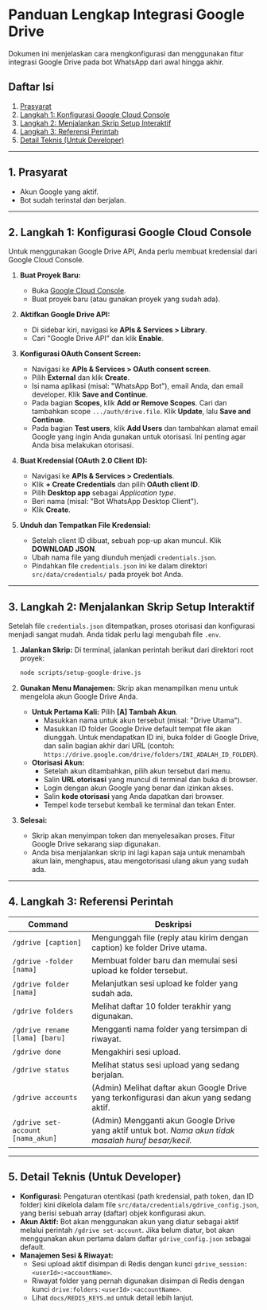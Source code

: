 # Panduan Lengkap Integrasi Google Drive

Dokumen ini menjelaskan cara mengkonfigurasi dan menggunakan fitur integrasi Google Drive pada bot WhatsApp dari awal hingga akhir.

## Daftar Isi
1.  [Prasyarat](#1-prasyarat)
2.  [Langkah 1: Konfigurasi Google Cloud Console](#2-langkah-1-konfigurasi-google-cloud-console)
3.  [Langkah 2: Menjalankan Skrip Setup Interaktif](#3-langkah-2-menjalankan-skrip-setup-interaktif)
4.  [Langkah 3: Referensi Perintah](#4-langkah-3-referensi-perintah)
5.  [Detail Teknis (Untuk Developer)](#5-detail-teknis-untuk-developer)

---

## 1. Prasyarat

-   Akun Google yang aktif.
-   Bot sudah terinstal dan berjalan.

---

## 2. Langkah 1: Konfigurasi Google Cloud Console

Untuk menggunakan Google Drive API, Anda perlu membuat kredensial dari Google Cloud Console.

1.  **Buat Proyek Baru:**
    -   Buka [Google Cloud Console](https://console.cloud.google.com/).
    -   Buat proyek baru (atau gunakan proyek yang sudah ada).

2.  **Aktifkan Google Drive API:**
    -   Di sidebar kiri, navigasi ke **APIs & Services > Library**.
    -   Cari "Google Drive API" dan klik **Enable**.

3.  **Konfigurasi OAuth Consent Screen:**
    -   Navigasi ke **APIs & Services > OAuth consent screen**.
    -   Pilih **External** dan klik **Create**.
    -   Isi nama aplikasi (misal: "WhatsApp Bot"), email Anda, dan email developer. Klik **Save and Continue**.
    -   Pada bagian **Scopes**, klik **Add or Remove Scopes**. Cari dan tambahkan scope `.../auth/drive.file`. Klik **Update**, lalu **Save and Continue**.
    -   Pada bagian **Test users**, klik **Add Users** dan tambahkan alamat email Google yang ingin Anda gunakan untuk otorisasi. Ini penting agar Anda bisa melakukan otorisasi.

4.  **Buat Kredensial (OAuth 2.0 Client ID):**
    -   Navigasi ke **APIs & Services > Credentials**.
    -   Klik **+ Create Credentials** dan pilih **OAuth client ID**.
    -   Pilih **Desktop app** sebagai *Application type*.
    -   Beri nama (misal: "Bot WhatsApp Desktop Client").
    -   Klik **Create**.

5.  **Unduh dan Tempatkan File Kredensial:**
    -   Setelah client ID dibuat, sebuah pop-up akan muncul. Klik **DOWNLOAD JSON**.
    -   Ubah nama file yang diunduh menjadi `credentials.json`.
    -   Pindahkan file `credentials.json` ini ke dalam direktori `src/data/credentials/` pada proyek bot Anda.

---

## 3. Langkah 2: Menjalankan Skrip Setup Interaktif

Setelah file `credentials.json` ditempatkan, proses otorisasi dan konfigurasi menjadi sangat mudah. Anda tidak perlu lagi mengubah file `.env`.

1.  **Jalankan Skrip:**
    Di terminal, jalankan perintah berikut dari direktori root proyek:
    ```bash
    node scripts/setup-google-drive.js
    ```

2.  **Gunakan Menu Manajemen:**
    Skrip akan menampilkan menu untuk mengelola akun Google Drive Anda.
    - **Untuk Pertama Kali:** Pilih **[A] Tambah Akun**.
        - Masukkan nama untuk akun tersebut (misal: "Drive Utama").
        - Masukkan ID folder Google Drive default tempat file akan diunggah. Untuk mendapatkan ID ini, buka folder di Google Drive, dan salin bagian akhir dari URL (contoh: `https://drive.google.com/drive/folders/INI_ADALAH_ID_FOLDER`).
    - **Otorisasi Akun:**
        - Setelah akun ditambahkan, pilih akun tersebut dari menu.
        - Salin **URL otorisasi** yang muncul di terminal dan buka di browser.
        - Login dengan akun Google yang benar dan izinkan akses.
        - Salin **kode otorisasi** yang Anda dapatkan dari browser.
        - Tempel kode tersebut kembali ke terminal dan tekan Enter.

3.  **Selesai:**
    -   Skrip akan menyimpan token dan menyelesaikan proses. Fitur Google Drive sekarang siap digunakan.
    -   Anda bisa menjalankan skrip ini lagi kapan saja untuk menambah akun lain, menghapus, atau mengotorisasi ulang akun yang sudah ada.

---

## 4. Langkah 3: Referensi Perintah

| Command | Deskripsi |
|---|---|
| `/gdrive [caption]` | Mengunggah file (reply atau kirim dengan caption) ke folder Drive utama. |
| `/gdrive -folder [nama]` | Membuat folder baru dan memulai sesi upload ke folder tersebut. |
| `/gdrive folder [nama]` | Melanjutkan sesi upload ke folder yang sudah ada. |
| `/gdrive folders` | Melihat daftar 10 folder terakhir yang digunakan. |
| `/gdrive rename [lama] [baru]` | Mengganti nama folder yang tersimpan di riwayat. |
| `/gdrive done` | Mengakhiri sesi upload. |
| `/gdrive status` | Melihat status sesi upload yang sedang berjalan. |
| `/gdrive accounts` | (Admin) Melihat daftar akun Google Drive yang terkonfigurasi dan akun yang sedang aktif. |
| `/gdrive set-account [nama_akun]` | (Admin) Mengganti akun Google Drive yang aktif untuk bot. *Nama akun tidak masalah huruf besar/kecil.* |

---

## 5. Detail Teknis (Untuk Developer)

-   **Konfigurasi:** Pengaturan otentikasi (path kredensial, path token, dan ID folder) kini dikelola dalam file `src/data/credentials/gdrive_config.json`, yang berisi sebuah array (daftar) objek konfigurasi akun.
-   **Akun Aktif:** Bot akan menggunakan akun yang diatur sebagai aktif melalui perintah `/gdrive set-account`. Jika belum diatur, bot akan menggunakan akun pertama dalam daftar `gdrive_config.json` sebagai default.
-   **Manajemen Sesi & Riwayat:**
    -   Sesi upload aktif disimpan di Redis dengan kunci `gdrive_session:<userId>:<accountName>`.
    -   Riwayat folder yang pernah digunakan disimpan di Redis dengan kunci `drive:folders:<userId>:<accountName>`.
    -   Lihat `docs/REDIS_KEYS.md` untuk detail lebih lanjut.